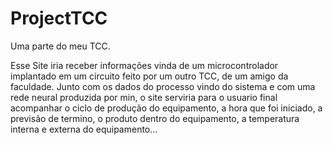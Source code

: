 # ProjectTCC
Uma parte do meu TCC.


Esse Site iria receber informações vinda de um microcontrolador implantado em um circuito feito por um outro TCC, de um amigo da faculdade. Junto com os dados do processo vindo do sistema e com uma rede neural produzida por min, o site serviria para o usuario final acompanhar o ciclo de produção do equipamento, a hora que foi iniciado, a previsão de termino, o produto dentro do equipamento, a temperatura interna e externa do equipamento...
